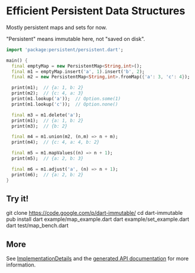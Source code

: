 # Efficient Persistent Data Structures

Mostly persistent maps and sets for now.

"Persistent" means immutable here, not "saved on disk".

```dart
import 'package:persistent/persistent.dart';

main() {
  final emptyMap = new PersistentMap<String,int>();
  final m1 = emptyMap.insert('a', 1).insert('b', 2);
  final m2 = new PersistentMap<String,int>.fromMap({'a': 3, 'c': 4});

  print(m1);  // {a: 1, b: 2}
  print(m2);  // {c: 4, a: 3}
  print(m1.lookup('a'));  // Option.some(1)
  print(m1.lookup('c'));  // Option.none()

  final m3 = m1.delete('a');
  print(m1);  // {a: 1, b: 2}
  print(m3);  // {b: 2}

  final m4 = m1.union(m2, (n,m) => n + m);
  print(m4);  // {c: 4, a: 4, b: 2}

  final m5 = m1.mapValues((n) => n + 1);
  print(m5);  // {a: 2, b: 3}

  final m6 = m1.adjust('a', (n) => n + 1);
  print(m6);  // {a: 2, b: 2}
}
```

## Try it!

git clone https://code.google.com/p/dart-immutable/
cd dart-immutable
pub install
dart example/map_example.dart
dart example/set_example.dart
dart test/map_bench.dart

## More

See [ImplementationDetails](http://code.google.com/p/dart-immutable/wiki/ImplementationDetails) and the [generated API documentation](http://doc.dart-immutable.googlecode.com/git/continuous/persistent/PersistentMap.html) for more information.
